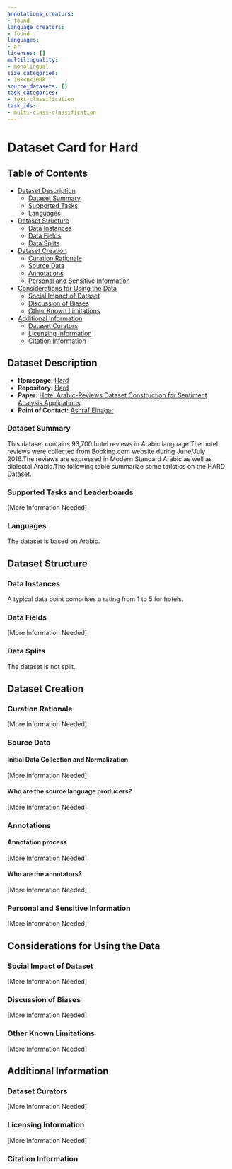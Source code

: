 ```yaml
---
annotations_creators:
- found
language_creators:
- found
languages:
- ar
licenses: []
multilinguality:
- monolingual
size_categories:
- 10k<n<100k
source_datasets: []
task_categories:
- text-classification
task_ids:
- multi-class-classification
---
```


# Dataset Card for Hard

## Table of Contents
- [Dataset Description](#dataset-description)
  - [Dataset Summary](#dataset-summary)
  - [Supported Tasks](#supported-tasks-and-leaderboards)
  - [Languages](#languages)
- [Dataset Structure](#dataset-structure)
  - [Data Instances](#data-instances)
  - [Data Fields](#data-instances)
  - [Data Splits](#data-instances)
- [Dataset Creation](#dataset-creation)
  - [Curation Rationale](#curation-rationale)
  - [Source Data](#source-data)
  - [Annotations](#annotations)
  - [Personal and Sensitive Information](#personal-and-sensitive-information)
- [Considerations for Using the Data](#considerations-for-using-the-data)
  - [Social Impact of Dataset](#social-impact-of-dataset)
  - [Discussion of Biases](#discussion-of-biases)
  - [Other Known Limitations](#other-known-limitations)
- [Additional Information](#additional-information)
  - [Dataset Curators](#dataset-curators)
  - [Licensing Information](#licensing-information)
  - [Citation Information](#citation-information)

## Dataset Description

- **Homepage:** [Hard](https://github.com/elnagara/HARD-Arabic-Dataset)
- **Repository:** [Hard](https://github.com/elnagara/HARD-Arabic-Dataset)
- **Paper:** [Hotel Arabic-Reviews Dataset Construction for Sentiment Analysis Applications](https://link.springer.com/chapter/10.1007/978-3-319-67056-0_3)
- **Point of Contact:** [Ashraf Elnagar](ashraf@sharjah.ac.ae)

### Dataset Summary

This dataset contains 93,700 hotel reviews in Arabic language.The hotel reviews were collected from Booking.com website during June/July 2016.The reviews are expressed in Modern Standard Arabic as well as dialectal Arabic.The following table summarize some tatistics on the HARD Dataset.

### Supported Tasks and Leaderboards

[More Information Needed]

### Languages

The dataset is based on Arabic.

## Dataset Structure

### Data Instances

A typical data point comprises a rating from 1 to 5 for hotels.  

### Data Fields

[More Information Needed]

### Data Splits

The dataset is not split.

## Dataset Creation

### Curation Rationale

[More Information Needed]

### Source Data

#### Initial Data Collection and Normalization

[More Information Needed]

#### Who are the source language producers?

[More Information Needed]

### Annotations

#### Annotation process

[More Information Needed]

#### Who are the annotators?

[More Information Needed]

### Personal and Sensitive Information

[More Information Needed]

## Considerations for Using the Data

### Social Impact of Dataset

[More Information Needed]

### Discussion of Biases

[More Information Needed]

### Other Known Limitations

[More Information Needed]

## Additional Information

### Dataset Curators

[More Information Needed]

### Licensing Information

[More Information Needed]

### Citation Information

